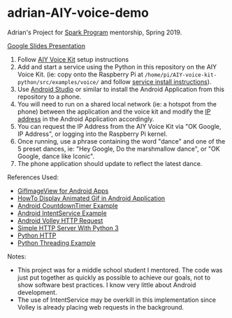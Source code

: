 # adrian-AIY-voice-demo

Adrian's Project for [Spark Program](www.sparkprogram.org) mentorship, Spring 2019.

[Google Slides Presentation](https://bit.ly/30cd1el)

1. Follow [AIY Voice Kit](https://aiyprojects.withgoogle.com/voice/) setup instructions
2. Add and start a service using the Python in this repository on the AIY Voice Kit. (ie: copy onto the Raspberry Pi at `/home/pi/AIY-voice-kit-python/src/examples/voice/` and follow [service install instructions](https://aiyprojects.withgoogle.com/voice/#makers-guide--run-your-app-at-bootup)).
3. Use [Android Studio](https://developer.android.com/studio) or similar to install the Android Application from this repository to a phone.
4. You will need to run on a shared local network (ie: a hotspot from the phone) between the application and the voice kit and modify the [IP address](https://github.com/cycle23/adrian-AIY-voice-demo/blob/master/app/src/main/java/com/example/animatedgif/ImageIntentService.java#L27) in the Android Application accordingly.
5. You can request the IP Address from the AIY Voice Kit via "OK Google, IP Address", or logging into the Raspberry Pi kernel.
6. Once running, use a phrase containing the word "dance" and one of the 5 preset dances, ie: "Hey Google, Do the marshmallow dance", or "OK Google, dance like Iconic".
7. The phone application should update to reflect the latest dance.

References Used:
- [GifImageView for Android Apps](https://github.com/NihalPandya/demoUpload/blob/master/GifImageView.java)
- [HowTo Display Animated Gif in Android Application](http://www.gkmit.co/articles/how-to-display-animated-gif-in-an-android-application)
- [Android CountdownTimer Example](https://www.journaldev.com/9896/android-countdowntimer-example)
- [Android IntentService Example](https://www.zoftino.com/android-intentservice-example)
- [Android Volley HTTP Request](https://developer.android.com/training/volley/simple.html)
- [Simple HTTP Server With Python 3](https://daanlenaerts.com/blog/2015/06/03/create-a-simple-http-server-with-python-3/)
- [Python HTTP](https://www.acmesystems.it/python_http)
- [Python Threading Example](https://gist.github.com/sebdah/832219525541e059aefa)

Notes:
- This project was for a middle school student I mentored. The code was just put together as quickly as possible to achieve our goals, not to show software best practices. I know very little about Android development.
- The use of IntentService may be overkill in this implementation since Volley is already placing web requests in the background.
